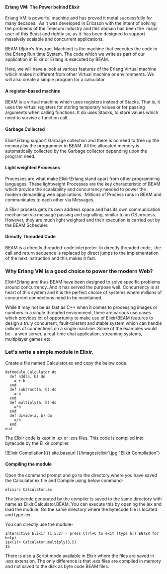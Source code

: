 #### Erlang VM: The Power behind Elixir
Erlang VM is powerful machine and has proved it metal successfully for many decades.  As it was developed in Ericsson with the intent of solving the problems of the Telecom Industry and this domain has been the  major user of this Beast and rightly so, as it  has been designed to support massively scalable and concurrent applications.

BEAM (Björn’s Abstract Machine) is the machine that executes the code in the Erlang Run time System. The code which we write as part of our application in Elixir or Erlang is executed by BEAM.

Here, we will have a look at various features of the Erlang Virtual machine which makes it different from other Virtual machine or environments. We will also create a simple program for a calculator.

#### A register-based machine
BEAM is a virtual machine which uses registers instead of Stacks. That is, it uses the virtual registers for storing temporary values or for passing arguments when calling functions. It do uses Stacks, to store values which need to survive a function call.

#### Garbage Collected
Elixir\Erlang support Garbage collection and there is no need to free up the memory by the programmer in BEAM. All the allocated memory is automatically collected by the Garbage collector depending upon the program need.

#### Light weighted Processes
Processes are what make Elixir\Erlang stand apart from other programming languages. These lightweight Processes are the key characteristic of BEAM which provide the scaalability and concurrency needed to power the modern demanding web applications.  Millions of Process runs in BEAM and communicates to each other via Messages.

A Elixir process gets its own address space and has its own communication mechanism via message passing and signalling, similar to an OS process. However, they are much light weighted and their execution is carried out by the BEAM Scheduler.

#### Directly Threaded Code
BEAM is a directly threaded-code interpreter. In directly threaded code,  the call and return sequence is replaced by direct jumps to the implementation of the next instruction and this makes it fast.


### Why Erlang VM is a good choice to power the modern Web?
Elixir\Erlang and thus BEAM have been designed to solve specific problems around concurrency. And it has served the purpose well. Concurrency is at heart of this system and it is the perfect choice of systems where millions of concurrent connections need to be maintained.

While it may not be as fast as C++ when it comes to processing images or numbers in a single threaded environment, there are various use cases which provides lot of opportunity to make use of Elixir\BEAM features to design a truly concurrent, fault-tolerant and stable system which can handle millions of connections on a single machine. Some of the examples would be - a web server, a real-time chat application, streaming systems, multiplayer games etc.

### Let's write a simple module in Elixir.
Create a file named Calculator.ex and copy the below code.

```
defmodule Calculator do
  def add(a, b) do
    a + b
  end  
  def subtract(a, b) do
	a-b
  end  
  def multiply(a, b) do
	a*b
  end  
  def divide(a, b) do
	a/b
  end  
end
```
The Elixir code is kept in .ex or .exs files. This code is compiled into bytecode by the Elixir compiler.

![Elixir Compilation]({{ site.baseurl }}/images/elixir1.jpg "Elixir Compilation")

#### Compiling the module
Open the command prompt and go to the directory where you have saved the Calculator.ex file and Compile using below command-

``` elixirc Calculator.ex ```

The bytecode generated by the compiler is saved to the same directory with name as Elixir.Calculator.BEAM.
You can execute this by opening the iex and load the module. Go the same directory where the bytecode file is located and type iex.

You can directly use the module-
```
Interactive Elixir (1.5.2) - press Ctrl+C to exit (type h() ENTER for help)
iex(1)> Calculator.multiply(3,5)
15
```
There is also a Script mode available in Elixir where the files are saved in .exs extension.
The only difference is that .exs files are compiled in memory and not saved to the disk as byte code BEAM files.

